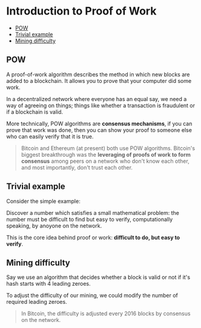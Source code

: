 # Introduction to Proof of Work

<!-- toc -->

- [POW](#pow)
- [Trivial example](#trivial-example)
- [Mining difficulty](#mining-difficulty)

<!-- tocstop -->

## POW

A proof-of-work algorithm describes the method in which new blocks are added to a blockchain. It allows you to prove that your computer did some work.

In a decentralized network where everyone has an equal say, we need a way of agreeing on things; things like whether a transaction is fraudulent or if a blockchain is valid.

More technically, POW algorithms are **consensus mechanisms**, if you can prove that work was done, then you can show your proof to someone else who can easily verify that it is true.

> Bitcoin and Ethereum (at present) both use POW algorithms. Bitcoin's biggest breakthrough was the __leveraging of proofs of work to form consensus__ among peers on a network who don't know each other, and most importantly, don't trust each other.

## Trivial example

Consider the simple example:

Discover a number which satisfies a small mathematical problem: the number must be difficult to find but easy to verify, computationally speaking, by anoyone on the network.

This is the core idea behind proof or work: __difficult to do, but easy to verify__.

## Mining difficulty

Say we use an algorithm that decides whether a block is valid or not if it's hash starts with 4 leading zeroes.

To adjust the difficulty of our mining, we could modify the number of required leading zeroes.

> In Bitcoin, the difficulty is adjusted every 2016 blocks by consensus on the network.
